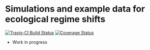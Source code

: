 # Simulations and example data for ecological regime shifts

[![Travis-CI Build Status](https://travis-ci.org/cboettig/regimeshifts.png?branch=master)](https://travis-ci.org/cboettig/regimeshifts) [![Coverage Status](https://coveralls.io/repos/cboettig/regimeshifts/badge.svg)](https://coveralls.io/r/cboettig/regimeshifts)

- Work in progress


